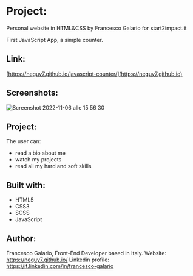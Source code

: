 # Project: 

Personal website in HTML&CSS by Francesco Galario for start2impact.it

First JavaScript App, a simple counter.

## Link: 

[https://neguy7.github.io/javascript-counter/](https://neguy7.github.io)

## Screenshots:

![Screenshot 2022-11-06 alle 15 56 30](https://user-images.githubusercontent.com/114348623/200178138-2252e768-354d-4372-aa86-c5d6f5cbf949.png)


## Project:
The user can:
- read a bio about me
- watch my projects
- read all my hard and soft skills

## Built with:
- HTML5
- CSS3
- SCSS
- JavaScript

## Author:
Francesco Galario, Front-End Developer based in Italy.
Website: https://neguy7.github.io/
Linkedin profile: https://it.linkedin.com/in/francesco-galario
